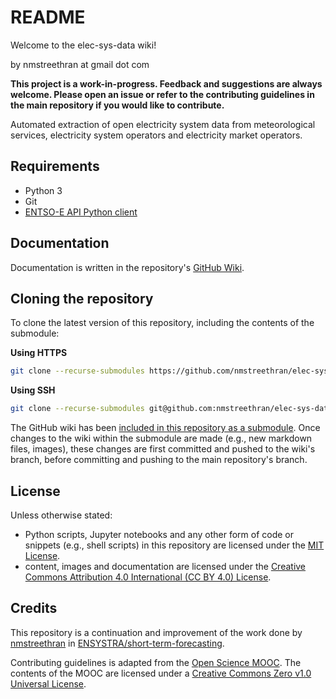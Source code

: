 # README

Welcome to the elec-sys-data wiki!

by nmstreethran at gmail dot com

**This project is a work-in-progress. Feedback and suggestions are always
welcome. Please open an issue or refer to the contributing guidelines in the
main repository if you would like to contribute.**

Automated extraction of open electricity system data from meteorological
services, electricity system operators and electricity market operators.

## Requirements

* Python 3
* Git
* [ENTSO-E API Python client](https://github.com/EnergieID/entsoe-py)

## Documentation

Documentation is written in the repository's
[GitHub Wiki](https://github.com/nmstreethran/elec-sys-data/wiki).

## Cloning the repository

To clone the latest version of this repository, including the contents of
the submodule:

**Using HTTPS**

```sh
git clone --recurse-submodules https://github.com/nmstreethran/elec-sys-data.git
```

**Using SSH**

```sh
git clone --recurse-submodules git@github.com:nmstreethran/elec-sys-data.git
```

The GitHub wiki has been
[included in this repository as a submodule](https://brendancleary.com/2013/03/08/including-a-github-wiki-in-a-repository-as-a-submodule/).
Once changes to the wiki within the submodule are made (e.g., new
markdown files, images), these changes are first committed and pushed to
the wiki's branch, before committing and pushing to the main repository's
branch.

## License

Unless otherwise stated:

- Python scripts, Jupyter notebooks and any other form of code or
  snippets (e.g., shell scripts) in this repository are licensed under the
  [MIT License](https://opensource.org/licenses/MIT).
- content, images and documentation are licensed under the
  [Creative Commons Attribution 4.0 International (CC BY 4.0) License](https://creativecommons.org/licenses/by/4.0/).

## Credits

This repository is a continuation and improvement of the work done by
[nmstreethran](https://github.com/nmstreethran) in
[ENSYSTRA/short-term-forecasting](https://github.com/ENSYSTRA/short-term-forecasting).

Contributing guidelines is adapted from the
[Open Science MOOC](https://github.com/OpenScienceMOOC/Module-5-Open-Research-Software-and-Open-Source).
The contents of the MOOC are licensed under a
[Creative Commons Zero v1.0 Universal License](https://creativecommons.org/publicdomain/zero/1.0/).
